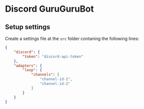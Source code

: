 # Discord GuruGuruBot

## Setup settings

Create a settings file at the `src` folder contaning the following lines:

```json
{
    "discord": {
        "token": "discord-api-token"
    },
    "adapters": {
        "loop": {
            "channels": [
                "channel-id-1",
                "channel-id-2"
            ]
        }
    }
}
```